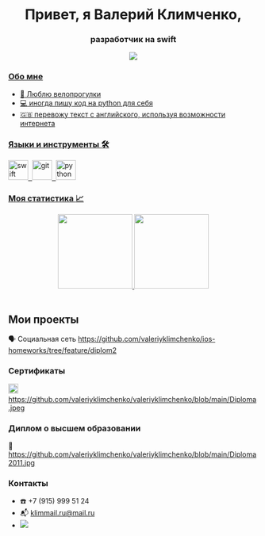 <div id="header" align="center">
<h1> Привет, я Валерий Климченко, </h1>
<h3>  разработчик на swift </h3>
</div>

<div id="socials" align="center">
<a href="https://t.me/valeron_ios">
  <img src="https://img.shields.io/badge/telegram-blue?style=for-the-badge&logo=telegram&logoColor=white"/>
</div>


### Обо мне
- :bicyclist:	Люблю велопрогулки
- :computer: иногда пишу код на python для себя
- :uk: перевожу текст с английского, используя возможности интернета

### Языки и инструменты :hammer_and_wrench:
<img src="https://cdn.jsdelivr.net/gh/devicons/devicon/icons/swift/swift-original.svg" title="swift" width="40" height="40"/>&nbsp;
<img src="https://cdn.jsdelivr.net/gh/devicons/devicon/icons/git/git-plain.svg" title="git" width="40" height="40"/>&nbsp;
<img src="https://cdn.jsdelivr.net/gh/devicons/devicon/icons/python/python-original.svg" title="python" width="40" height="40"/>


### Моя статистика :chart_with_upwards_trend:
<div id="stat" align="center">
  <img height=150 src="https://github-readme-stats.vercel.app/api?username=valeriyklimchenko&show_icons=true&count_private=true"/>
  <img height=150 src="https://github-readme-stats.vercel.app/api/top-langs/?username=valeriyklimchenko&layout=compact"/></a>
</div>

 <div id="stat" align="center">
    <img src="https://github-profile-summary-cards.vercel.app/api/cards/profile-details?username=valeriyklimchenko&theme=github_dark" alt=""/>
    <img src="https://github-profile-summary-cards.vercel.app/api/cards/most-commit-language?username=valeriyklimchenko&theme=github_dark" alt=""/>
     <img src="https://github-profile-summary-cards.vercel.app/api/cards/stats?username=valeriyklimchenko&theme=github_dark" alt=""/>
</div>
 
 ## Мои проекты
:speaking_head: Социальная сеть https://github.com/valeriyklimchenko/ios-homeworks/tree/feature/diplom2

 ### Сертификаты
 <img src="https://cdn.jsdelivr.net/gh/devicons/devicon/icons/swift/swift-original.svg" title="swift" width="20" height="20"/>&nbsp;
 https://github.com/valeriyklimchenko/valeriyklimchenko/blob/main/Diploma.jpeg

 ### Диплом о высшем образовании
 :microscope: https://github.com/valeriyklimchenko/valeriyklimchenko/blob/main/Diploma2011.jpg

### Контакты
- :phone: +7 (915) 999 51 24
- :mailbox_with_mail: <klimmail.ru@mail.ru>
- <div id="socials" align="left"> <a href="https://t.me/valeron_ios">
    <img src="https://img.shields.io/badge/telegram-blue?style=for-the-badge&logo=telegram&logoColor=white"/> 
  </div>
